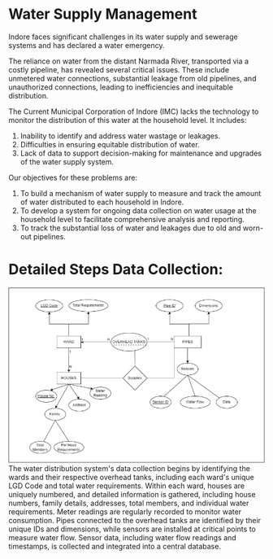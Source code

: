 <H1> Water Supply Management </H1>

Indore faces significant challenges in its water supply and sewerage systems and has declared a water emergency. 

The reliance on water from the distant Narmada River, transported via a costly pipeline, has revealed several critical issues. These include unmetered water connections, substantial leakage from old pipelines, and unauthorized connections, leading to inefficiencies and inequitable distribution. 

The Current Municipal Corporation of Indore (IMC) lacks the technology to monitor the distribution of this water at the household level.
It includes:
1. Inability to identify and address water wastage or leakages.
2. Difficulties in ensuring equitable distribution of water.
3. Lack of data to support decision-making for maintenance and upgrades of the water supply system.

Our objectives for these problems are:
1. To build a mechanism of water supply to measure and track the amount of water distributed to each household in Indore.
2. To develop a system for ongoing data collection on water usage at the household level to facilitate comprehensive analysis and reporting.
3. To track the substantial loss of water and leakages due to old and worn-out pipelines.


<h1>Detailed Steps Data Collection:</h1>
<img src="Water Distribution Data Collection.drawio (1).png" alt="Data Collection Diagram">
The water distribution system's data collection begins by identifying the wards and their respective overhead tanks, including each ward's unique LGD Code and total water requirements. 
Within each ward, houses are uniquely numbered, and detailed information is gathered, including house numbers, family details, addresses, total members, and individual water requirements. 
Meter readings are regularly recorded to monitor water consumption. Pipes connected to the overhead tanks are identified by their unique IDs and dimensions, while sensors are installed at critical points to measure water flow. 
Sensor data, including water flow readings and timestamps, is collected and integrated into a central database. 

